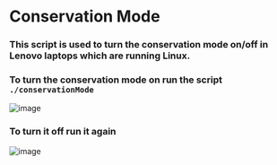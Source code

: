 # Conservation Mode

### This script is used to turn the conservation mode on/off in Lenovo laptops which are running Linux.

### To turn the conservation mode on run the script ` ./conservationMode `
![image](https://github.com/slayeh17/Conservation_Mode_for_Lenovo_Laptops/assets/104914725/6264daa2-2f1b-41cb-831c-68c67ef926d5)

### To turn it off run it again
![image](https://github.com/slayeh17/Conservation_Mode_for_Lenovo_Laptops/assets/104914725/37010a75-f45c-44cc-ba0b-c846419104d9)

